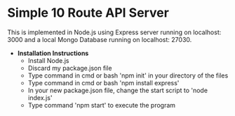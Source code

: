 # Simple 10 Route API Server #
 This is implemented in Node.js using Express server running on localhost: 3000 and a local Mongo Database running on localhost: 27030.

- **Installation Instructions**
  - Install Node.js 
  - Discard my package.json file
  - Type command in cmd or bash 'npm init' in your directory of the files
  - Type command in cmd or bash 'npm install express'
  - In your new package.json file, change the start script to 'node index.js'
  - Type command 'npm start' to execute the program
